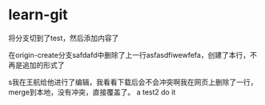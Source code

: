 # learn-git

将分支切到了test，然后添加内容了

在origin-create分支safdafd中删除了上一行asfasdfiwewfefa，创建了本行，不再是追加的形式了

s我在王航给他进行了编辑，我看看下载后会不会冲突啊我在网页上删除了一行，merge到本地，没有冲突，直接覆盖了。
a
test2 do it
